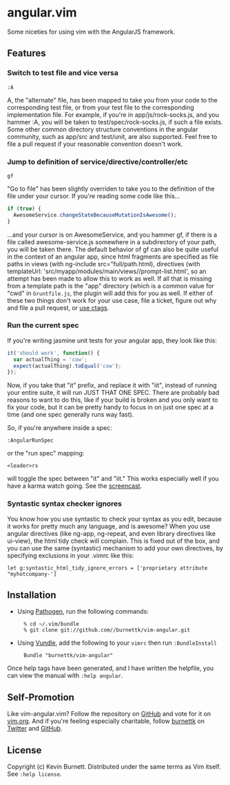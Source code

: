 # angular.vim

Some niceties for using vim with the AngularJS framework.

## Features

### Switch to test file and vice versa

    :A

A, the "alternate" file, has been mapped to take you from your code to the
corresponding test file, or from your test file to the corresponding
implementation file. For example, if you're in app/js/rock-socks.js, and 
you hammer :A, you will be taken to test/spec/rock-socks.js, if such a file
exists. Some other common directory structure conventions in the angular 
community, such as app/src and test/unit, are also supported. Feel free to 
file a pull request if your reasonable convention doesn't work.

### Jump to definition of service/directive/controller/etc

    gf

"Go to file" has been slightly overriden to take you to the definition of
the file under your cursor. If you're reading some code like this...

```javascript
if (true) {
  AwesomeService.changeStateBecauseMutationIsAwesome();
}
```

...and your cursor is on AwesomeService, and you hammer gf, if there is a
file called awesome-service.js somewhere in a subdirectory of your path,
you will be taken there. The default behavior of gf can also be quite
useful in the context of an angular app, since html fragments are specified
as file paths in views (with ng-include src="full/path.html), directives
(with templateUrl: 'src/myapp/modules/main/views//prompt-list.html', so an
attempt has been made to allow this to work as well. If all that is missing
from a template path is the "app" directory (which is a common value for
"cwd" in `Gruntfile.js`, the plugin will add this for you as well. If either
of these two things don't work for your use case, file a ticket, figure
out why and file a pull request, or [use ctags][ctags].

### Run the current spec

If you're writing jasmine unit tests for your angular app, they look like
this:

```javascript
it('should work', function() {
  var actualThing = 'cow';
  expect(actualThing).toEqual('cow');
});

```

Now, if you take that "it" prefix, and replace it with "iit", instead of
running your entire suite, it will run JUST THAT ONE SPEC. There are
probably bad reasons to want to do this, like if your build is broken
and you only want to fix your code, but it can be pretty handy to
focus in on just one spec at a time (and one spec generally runs way fast).

So, if you're anywhere inside a spec:

    :AngularRunSpec
    
or the "run spec" mapping:

    <leader>rs
    
will toggle the spec between "it" and "iit." This works especially well if
you have a karma watch going. See the [screencast][screencast].

### Syntastic syntax checker ignores

You know how you use syntastic to check your syntax as you edit, because
it works for pretty much any language, and is awesome? When you use angular
directives (like ng-app, ng-repeat, and even library directives like
ui-view), the html tidy check will complain. This is fixed out of the box,
and you can use the same (syntastic) mechanism to add your own directives,
by specifying exclusions in your .vimrc like this:

```
let g:syntastic_html_tidy_ignore_errors = ['proprietary attribute "myhotcompany-']
```

## Installation

* Using [Pathogen][pathogen], run the following commands:

        % cd ~/.vim/bundle
        % git clone git://github.com//burnettk/vim-angular.git

* Using [Vundle][vundle], add the following to your `vimrc` then run
  `:BundleInstall`

        Bundle "burnettk/vim-angular"

Once help tags have been generated, and I have written the helpfile, you
can view the manual with
`:help angular`.

## Self-Promotion

Like vim-angular.vim? Follow the repository on
[GitHub](https://github.com/burnettk/vim-angular) and vote for it on
[vim.org](http://www.vim.org/scripts/script.php?script_id=4907).  And if
you're feeling especially charitable, follow [burnettk](http://notkeepingitreal.com) on
[Twitter](http://twitter.com/kbbkkbbk) and
[GitHub](https://github.com/burnettk).

## License

Copyright (c) Kevin Burnett.  Distributed under the same terms as Vim itself.
See `:help license`.

[ctags]: http://tbaggery.com/2011/08/08/effortless-ctags-with-git.html
[screencast]: http://notkeepingitreal.com
[pathogen]: https://github.com/tpope/vim-pathogen
[vundle]: https://github.com/gmarik/vundle
[github]: https://github.com/burnettk/vim-angular
